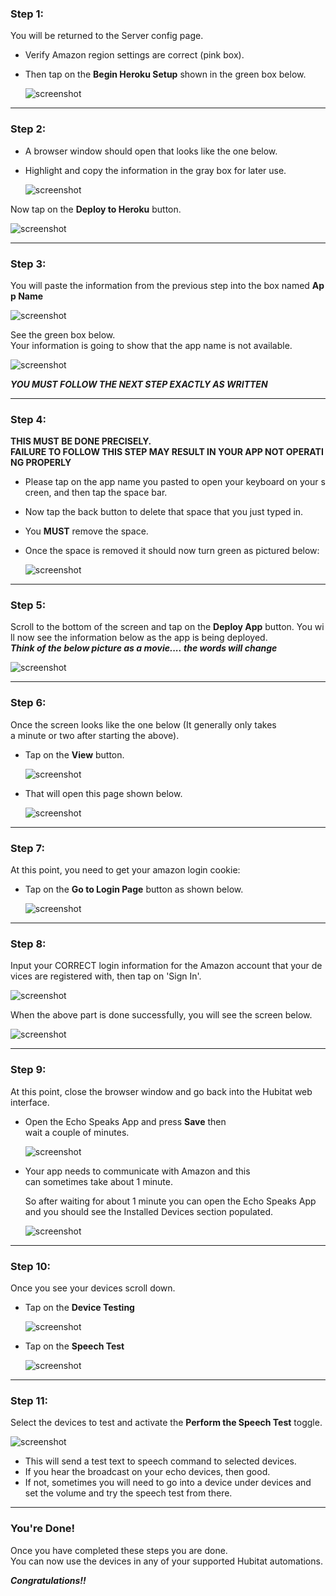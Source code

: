 ### <h3 class="doc-head">Step 1:</h3>
You will be returned to the Server config page.

* Verify Amazon region settings are correct (pink box).
* Then tap on the **Begin Heroku Setup** shown in the green box below.

    ![screenshot](img/he_config_server_1.png)

---
### <h3 class="doc-head">Step 2:</h3>

* A browser window should open that looks like the one below.
* Highlight and copy the information in the gray box for later use.

    ![screenshot](img/he_config_server_2_1.jpg)

Now tap on the **Deploy to Heroku** button.

  ![screenshot](img/he_config_server_2_2.jpg)

---
### <h3 class="doc-head">Step 3:</h3>

You will paste the information from the previous step into the box named **App Name**

![screenshot](img/he_config_server_3_1.jpg)

See the green box below.
Your information is going to show that the app name is not available.

![screenshot](img/he_config_server_3_2.jpg)

***YOU MUST FOLLOW THE NEXT STEP EXACTLY AS WRITTEN***

---
### <h3 class="doc-head">Step 4:</h3>

 **THIS MUST BE DONE PRECISELY.  FAILURE TO FOLLOW THIS STEP MAY RESULT IN YOUR APP NOT OPERATING PROPERLY**

 * Please tap on the app name you pasted to open your keyboard on your screen, and then tap the space bar.
 * Now tap the back button to delete that space that you just typed in.
 * You **MUST** remove the space.
 * Once the space is removed it should now turn green as pictured below:

    ![screenshot](img/he_config_server_4.jpg)

---
### <h3 class="doc-head">Step 5:</h3>
Scroll to the bottom of the screen and tap on the **Deploy App** button. You will now see the information below as the app is being deployed.<br>
***Think of the below picture as a movie.... the words will change***

![screenshot](img/he_config_server_5.jpg)

---
### <h3 class="doc-head">Step 6:</h3>
Once the screen looks like the one below (It generally only takes a minute or two after starting the above).

* Tap on the **View** button.

    ![screenshot](img/he_config_server_6_1.jpg)

* That will open this page shown below.

    ![screenshot](img/he_config_server_6_2.png)

---
### <h3 class="doc-head">Step 7:</h3>
At this point, you need to get your amazon login cookie:

* Tap on the **Go to Login Page** button as shown below.

    ![screenshot](img/he_config_server_6_2.png)

---
### <h3 class="doc-head">Step 8:</h3>
Input your CORRECT login information for the Amazon account that your devices are registered with, then tap on 'Sign In'.

![screenshot](img/he_config_server_8_1.jpg)

When the above part is done successfully, you will see the screen below.

![screenshot](img/he_config_server_8_2.png)

---
### <h3 class="doc-head">Step 9:</h3>
At this point, close the browser window and go back into the Hubitat web interface.

* Open the Echo Speaks App and press **Save** then wait a couple of minutes.

    ![screenshot](img/he_config_server_9_1.png)

* Your app needs to communicate with Amazon and this can sometimes take about 1 minute.

    So after waiting for about 1 minute you can open the Echo Speaks App and you should see the Installed Devices section populated.

    ![screenshot](img/he_config_server_9_2.png)

---
### <h3 class="doc-head">Step 10:</h3>
Once you see your devices scroll down.

* Tap on the **Device Testing**

    ![screenshot](img/he_config_server_10_1.png)

* Tap on the **Speech Test**

    ![screenshot](img/he_config_server_10_2.png)

---
### <h3 class="doc-head">Step 11:</h3>
Select the devices to test and activate the **Perform the Speech Test** toggle.

![screenshot](img/he_config_server_11.png)

* This will send a test text to speech command to selected devices.
* If you hear the broadcast on your echo devices, then good.
* If not, sometimes you will need to go into a device under devices and set the volume and try the speech test from there.

---
### <h3 class="doc-head">You're Done!</h3>
Once you have completed these steps you are done.
You can now use the devices in any of your supported Hubitat automations.

***Congratulations!!***
